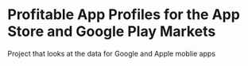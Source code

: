 # Profitable App Profiles for the App Store and Google Play Markets
Project that looks at the data for Google and Apple moblie apps
